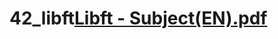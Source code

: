 # 42_libft[Libft - Subject(EN).pdf](https://github.com/Sergey-Minasyan/42_libft/files/11224027/Libft.-.Subject.EN.pdf)
